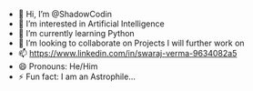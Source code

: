  - 👋 Hi, I’m @ShadowCodin
 - 👀 I’m interested in Artificial Intelligence
 - 🌱 I’m currently learning Python
 - 💞️ I’m looking to collaborate on Projects I will further work on
 - 📫 https://www.linkedin.com/in/swaraj-verma-9634082a5
 - 😄 Pronouns: He/Him
 - ⚡ Fun fact: I am an Astrophile...

<!---
ShadowCodin/ShadowCodin is a ✨ special ✨ repository because its `README.md` (this file) appears on your GitHub profile.
You can click the Preview link to take a look at your changes.
--->
